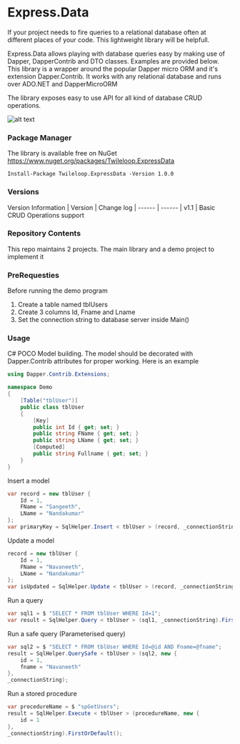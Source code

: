 # Express.Data

If your project needs to fire queries to a relational database often at different places of your code. This lightweight library will be helpfull.

Express.Data allows playing with database queries easy by making use of Dapper, DapperContrib and DTO classes. Examples are provided below.
This library is a wrapper around the popular Dapper micro ORM and it's extension Dapper.Contrib. It works with any relational database and runs over ADO.NET and DapperMicroORM

The library exposes easy to use API for all kind of database CRUD operations.

![alt text](https://lh3.googleusercontent.com/proxy/B_7eIUlcSWIhijMsKkvsKeB4sv5ZqG8cOGXyWFKIrIAgPlQTL_RyHreEs5bCSthMBUgPzIuifuFL89mIzpZfMhA)

### Package Manager
The library is available free on NuGet
https://www.nuget.org/packages/Twileloop.ExpressData

```nuget
Install-Package Twileloop.ExpressData -Version 1.0.0
```

### Versions
Version Information
| Version | Change log
| ------ | ------
| v1.1 | Basic CRUD Operations support

### Repository Contents
This repo maintains 2 projects. The main library and a demo project to implement it

### PreRequesties
Before running the demo program
1. Create a table named tblUsers
2. Create 3 columns Id, Fname and Lname
3. Set the connection string to database server inside Main()


### Usage
C# POCO Model building.
The model should be decorated with Dapper.Contrib attributes for proper working. Here is an example
```csharp
using Dapper.Contrib.Extensions;

namespace Demo
{
    [Table("tblUser")]
    public class tblUser
    {
        [Key]
        public int Id { get; set; }
        public string FName { get; set; }
        public string LName { get; set; }
        [Computed]
        public string Fullname { get; set; }
    }
}
```
Insert a model
```csharp
var record = new tblUser {
	Id = 1,
	FName = "Sangeeth",
	LName = "Nandakumar"
};
var primaryKey = SqlHelper.Insert < tblUser > (record, _connectionString);
```
Update a model
```csharp
record = new tblUser {
	Id = 1,
	FName = "Navaneeth",
	LName = "Nandakumar"
};
var isUpdated = SqlHelper.Update < tblUser > (record, _connectionString);
```
Run a query
```csharp
var sql1 = $ "SELECT * FROM tblUser WHERE Id=1";
var result = SqlHelper.Query < tblUser > (sql1, _connectionString).FirstOrDefault();
```
Run a safe query (Parameterised query)
```csharp
var sql2 = $ "SELECT * FROM tblUser WHERE Id=@id AND Fname=@fname";
result = SqlHelper.QuerySafe < tblUser > (sql2, new {
	id = 1,
	fname = "Navaneeth"
},
_connectionString);
```
Run a stored procedure
```csharp
var procedureName = $ "spGetUsers";
result = SqlHelper.Execute < tblUser > (procedureName, new {
	id = 1
},
_connectionString).FirstOrDefault();
```
